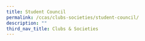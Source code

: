 ```yaml
---
title: Student Council
permalink: /ccas/clubs-societies/student-council/
description: ""
third_nav_title: Clubs & Societies
---
```

